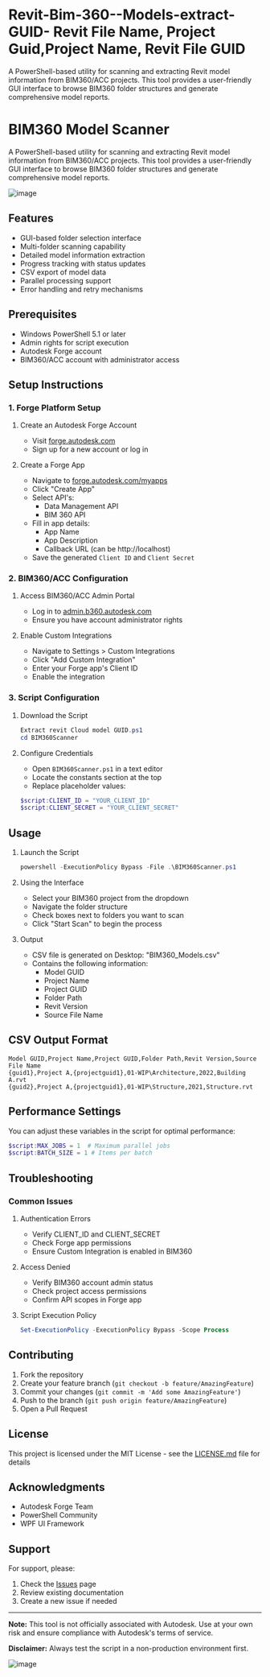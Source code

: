 # Revit-Bim-360--Models-extract-GUID- Revit File Name, Project Guid,Project Name, Revit File GUID

A PowerShell-based utility for scanning and extracting Revit model information from BIM360/ACC projects. This tool provides a user-friendly GUI interface to browse BIM360 folder structures and generate comprehensive model reports.



# BIM360 Model Scanner

A PowerShell-based utility for scanning and extracting Revit model information from BIM360/ACC projects. This tool provides a user-friendly GUI interface to browse BIM360 folder structures and generate comprehensive model reports.

![image](https://github.com/user-attachments/assets/c4982bb9-cc94-49ec-a030-b4c90eee55c5)


## Features

* GUI-based folder selection interface
* Multi-folder scanning capability  
* Detailed model information extraction
* Progress tracking with status updates
* CSV export of model data
* Parallel processing support
* Error handling and retry mechanisms

## Prerequisites

* Windows PowerShell 5.1 or later
* Admin rights for script execution
* Autodesk Forge account
* BIM360/ACC account with administrator access

## Setup Instructions

### 1. Forge Platform Setup

1. Create an Autodesk Forge Account
   * Visit [forge.autodesk.com](https://forge.autodesk.com)
   * Sign up for a new account or log in

2. Create a Forge App
   * Navigate to [forge.autodesk.com/myapps](https://forge.autodesk.com/myapps)
   * Click "Create App"
   * Select API's:
     * Data Management API
     * BIM 360 API
   * Fill in app details:
     * App Name
     * App Description
     * Callback URL (can be http://localhost)
   * Save the generated `Client ID` and `Client Secret`

### 2. BIM360/ACC Configuration

1. Access BIM360/ACC Admin Portal
   * Log in to [admin.b360.autodesk.com](https://admin.b360.autodesk.com)
   * Ensure you have account administrator rights

2. Enable Custom Integrations
   * Navigate to Settings > Custom Integrations
   * Click "Add Custom Integration"
   * Enter your Forge app's Client ID
   * Enable the integration

### 3. Script Configuration

1. Download the Script
   ```powershell
   Extract revit Cloud model GUID.ps1
   cd BIM360Scanner
   ```

2. Configure Credentials
   * Open `BIM360Scanner.ps1` in a text editor
   * Locate the constants section at the top
   * Replace placeholder values:
   ```powershell
   $script:CLIENT_ID = "YOUR_CLIENT_ID"
   $script:CLIENT_SECRET = "YOUR_CLIENT_SECRET"
   ```

## Usage

1. Launch the Script
   ```powershell
   powershell -ExecutionPolicy Bypass -File .\BIM360Scanner.ps1
   ```

2. Using the Interface
   * Select your BIM360 project from the dropdown
   * Navigate the folder structure
   * Check boxes next to folders you want to scan
   * Click "Start Scan" to begin the process

3. Output
   * CSV file is generated on Desktop: "BIM360_Models.csv"
   * Contains the following information:
     * Model GUID
     * Project Name
     * Project GUID
     * Folder Path
     * Revit Version
     * Source File Name

## CSV Output Format

```csv
Model GUID,Project Name,Project GUID,Folder Path,Revit Version,Source File Name
{guid1},Project A,{projectguid1},01-WIP\Architecture,2022,Building A.rvt
{guid2},Project A,{projectguid1},01-WIP\Structure,2021,Structure.rvt
```

## Performance Settings

You can adjust these variables in the script for optimal performance:

```powershell
$script:MAX_JOBS = 1  # Maximum parallel jobs
$script:BATCH_SIZE = 1 # Items per batch
```

## Troubleshooting

### Common Issues

1. Authentication Errors
   * Verify CLIENT_ID and CLIENT_SECRET
   * Check Forge app permissions
   * Ensure Custom Integration is enabled in BIM360

2. Access Denied
   * Verify BIM360 account admin status
   * Check project access permissions
   * Confirm API scopes in Forge app

3. Script Execution Policy
   ```powershell
   Set-ExecutionPolicy -ExecutionPolicy Bypass -Scope Process
   ```

## Contributing

1. Fork the repository
2. Create your feature branch (`git checkout -b feature/AmazingFeature`)
3. Commit your changes (`git commit -m 'Add some AmazingFeature'`)
4. Push to the branch (`git push origin feature/AmazingFeature`)
5. Open a Pull Request

## License

This project is licensed under the MIT License - see the [LICENSE.md](LICENSE.md) file for details

## Acknowledgments

* Autodesk Forge Team
* PowerShell Community
* WPF UI Framework

## Support

For support, please:
1. Check the [Issues](https://github.com/yourusername/BIM360Scanner/issues) page
2. Review existing documentation
3. Create a new issue if needed

---

**Note:** This tool is not officially associated with Autodesk. Use at your own risk and ensure compliance with Autodesk's terms of service.

**Disclaimer:** Always test the script in a non-production environment first.


![image](https://github.com/user-attachments/assets/1dca64ff-ea25-4cbf-a117-b0edf2e9507b)
